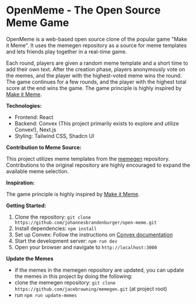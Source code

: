 # OpenMeme - The Open Source Meme Game

OpenMeme is a web-based open source clone of the popular game "Make it Meme".
It uses the memegen repository as a source for meme templates and lets friends play together in a real-time game.

Each round, players are given a random meme template and a short time to add their own text. After the creation phase, players anonymously vote on the memes, and the player with the highest-voted meme wins the round. The game continues for a few rounds, and the player with the highest total score at the end wins the game. The game principle is highly inspired by [Make it Meme](https://makeitmeme.com).

**Technologies:**

-   Frontend: React
-   Backend: Convex (This project primarily exists to explore and utilize Convex!), Next.js
-   Styling: Tailwind CSS, Shadcn UI

**Contribution to Meme Source:**

This project utilizes meme templates from the [memegen](https://github.com/jacebrowning/memegen) repository. Contributions to the original repository are highly encouraged to expand the available meme selection.

**Inspiration:**

The game principle is highly inspired by [Make it Meme](https://makeitmeme.com).


**Getting Started:**

1.  Clone the repository: `git clone https://github.com/johannesbrandenburger/open-meme.git`
2.  Install dependencies: `npm install`
3.  Set up Convex: Follow the instructions on [Convex documentation](https://docs.convex.dev/)
4.  Start the development server: `npm run dev`
5.  Open your browser and navigate to `http://localhost:3000`

**Update the Memes**

- if the memes in the memegen repository are updated, you can update the memes in this project by doing the following:
- clone the memegen repository: `git clone https://github.com/jacebrowning/memegen.git` (at project root)
- run `npm run update-memes`